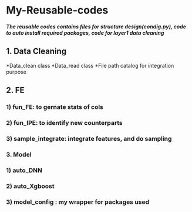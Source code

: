 # My-Reusable-codes

***The reusable codes contains files for structure design(condig.py), code to auto install required packages, code for layer1 data cleaning***

## 1. Data Cleaning
  *Data_clean class
  *Data_read class
  *File path catalog for integration purpose


## 2. FE
### 1) fun_FE: to gernate stats of cols
### 2) fun_IPE: to identify new counterparts
### 3) sample_integrate: integrate features, and do sampling

### 3. Model
### 1) auto_DNN
### 2) auto_Xgboost
### 3) model_config : my wrapper for packages used
